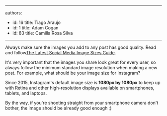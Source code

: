

---
authors:
  - id: 16
    title: Tiago Araujo
  - id: 1
    title: Adam Cogan
  - id: 83
    title: Camilla Rosa Silva
---




<span class='intro'> <div>Always make sure the images you add to any&#160;post has good quality. Read and follow​ <a href="https&#58;//www.brandwatch.com/blog/social-media-image-sizes-guide/">The Latest Social Media Image Sizes&#160;Guide</a>.<br></div> </span>

<p>It's very important that the images you share look great for every user, so always follow the minimum&#160;standard image resolution when making a new post. For example, what should be your​ image size for Instagram?</p><p>Since 2015, Instagram's default&#160;image size&#160;is&#160;<strong>1080px by 1080px</strong>&#160;to keep up with Retina and other high-resolution displays available on smartphones, tablets, and&#160;laptops. <br></p><p>By the way, if you're shooting straight from your smartphone camera don't bother, the image should be already good enough ;)<br></p>



